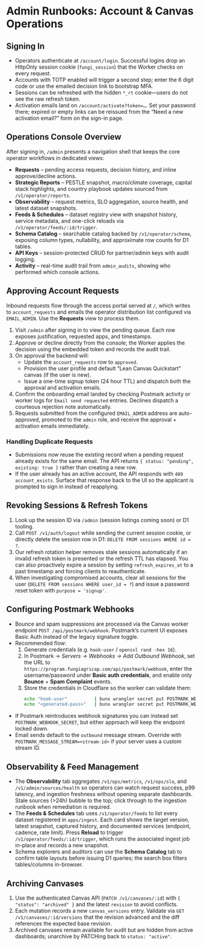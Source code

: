 # Admin Runbooks: Account & Canvas Operations

## Signing In
- Operators authenticate at `/account/login`. Successful logins drop an HttpOnly session cookie (`fungi_session`) that the Worker checks on every request.
- Accounts with TOTP enabled will trigger a second step; enter the 6 digit code or use the emailed decision link to bootstrap MFA.
- Sessions can be refreshed with the hidden `*_rt` cookie—users do not see the raw refresh token.
- Activation emails land on `/account/activate?token=…`. Set your password there; expired or empty links can be reissued from the “Need a new activation email?” form on the sign-in page.

## Operations Console Overview
After signing in, `/admin` presents a navigation shell that keeps the core operator workflows in dedicated views:

- **Requests** – pending access requests, decision history, and inline approve/decline actions.
- **Strategic Reports** – PESTLE snapshot, macro/climate coverage, capital stack highlights, and country playbook updates sourced from `/v1/operator/reports`.
- **Observability** – request metrics, SLO aggregation, source health, and latest dataset snapshots.
- **Feeds & Schedules** – dataset registry view with snapshot history, service metadata, and one-click reloads via `/v1/operator/feeds/:id/trigger`.
- **Schema Catalog** – searchable catalog backed by `/v1/operator/schema`, exposing column types, nullability, and approximate row counts for D1 tables.
- **API Keys** – session-protected CRUD for partner/admin keys with audit logging.
- **Activity** – real-time audit trail from `admin_audits`, showing who performed which console actions.

## Approving Account Requests
Inbound requests flow through the access portal served at `/`, which writes to `account_requests` and emails the operator distribution list configured via `EMAIL_ADMIN`. Use the **Requests** view to process them.

1. Visit `/admin` after signing in to view the pending queue. Each row exposes justification, requested apps, and timestamps.
2. Approve or decline directly from the console; the Worker applies the decision using the embedded token and records the audit trail.
3. On approval the backend will:
   - Update the `account_requests` row to `approved`.
   - Provision the user profile and default “Lean Canvas Quickstart” canvas (if the user is new).
   - Issue a one-time signup token (24 hour TTL) and dispatch both the approval and activation emails.
4. Confirm the onboarding email landed by checking Postmark activity or worker logs for `Email send requested` entries. Declines dispatch a courteous rejection note automatically.
5. Requests submitted from the configured `EMAIL_ADMIN` address are auto-approved, promoted to the `admin` role, and receive the approval + activation emails immediately.

### Handling Duplicate Requests
- Submissions now reuse the existing record when a pending request already exists for the same email. The API returns `{ status: "pending", existing: true }` rather than creating a new row.
- If the user already has an active account, the API responds with `409 account_exists`. Surface that response back to the UI so the applicant is prompted to sign in instead of reapplying.

## Revoking Sessions & Refresh Tokens
1. Look up the session ID via `/admin` (session listings coming soon) or D1 tooling.
2. Call `POST /v1/auth/logout` while sending the current session cookie, or directly delete the session row in D1: `DELETE FROM sessions WHERE id = ?`.
3. Our refresh rotation helper removes stale sessions automatically if an invalid refresh token is presented or the refresh TTL has elapsed. You can also proactively expire a session by setting `refresh_expires_at` to a past timestamp and forcing clients to reauthenticate.
4. When investigating compromised accounts, clear all sessions for the user (`DELETE FROM sessions WHERE user_id = ?`) and issue a password reset token with `purpose = 'signup'`.

## Configuring Postmark Webhooks
- Bounce and spam suppressions are processed via the Canvas worker endpoint `POST /api/postmark/webhook`. Postmark’s current UI exposes Basic Auth instead of the legacy signature toggle.
- Recommended flow:
  1. Generate credentials (e.g. `hook-user` / `openssl rand -hex 16`).
  2. In Postmark → *Servers → Webhooks → Add Outbound Webhook*, set the URL to `https://program.fungiagricap.com/api/postmark/webhook`, enter the username/password under **Basic auth credentials**, and enable only **Bounce** + **Spam Complaint** events.
  3. Store the credentials in Cloudflare so the worker can validate them:
     ```bash
     echo "hook-user"          | bunx wrangler secret put POSTMARK_WEBHOOK_BASIC_USER
     echo "<generated-pass>"   | bunx wrangler secret put POSTMARK_WEBHOOK_BASIC_PASS
     ```
- If Postmark reintroduces webhook signatures you can instead set `POSTMARK_WEBHOOK_SECRET`, but either approach will keep the endpoint locked down.
- Email sends default to the `outbound` message stream. Override with `POSTMARK_MESSAGE_STREAM=<stream-id>` if your server uses a custom stream ID.

## Observability & Feed Management
- The **Observability** tab aggregates `/v1/ops/metrics`, `/v1/ops/slo`, and `/v1/admin/sources/health` so operators can watch request success, p99 latency, and ingestion freshness without opening separate dashboards. Stale sources (>24h) bubble to the top; click through to the ingestion runbook when remediation is required.
- The **Feeds & Schedules** tab uses `/v1/operator/feeds` to list every dataset registered in `apps/ingest`. Each card shows the target version, latest snapshot, captured history, and documented services (endpoint, cadence, rate limit). Press **Reload** to trigger `/v1/operator/feeds/:id/trigger`, which runs the associated ingest job in-place and records a new snapshot.
- Schema explorers and auditors can use the **Schema Catalog** tab to confirm table layouts before issuing D1 queries; the search box filters tables/columns in-browser.

## Archiving Canvases
1. Use the authenticated Canvas API (`PATCH /v1/canvases/:id`) with `{ "status": "archived" }` and the latest `revision` to avoid conflicts.
2. Each mutation records a new `canvas_versions` entry. Validate via `GET /v1/canvases/:id/versions` that the revision advanced and the diff references the expected base revision.
3. Archived canvases remain available for audit but are hidden from active dashboards; unarchive by PATCHing back to `status: "active"`.
